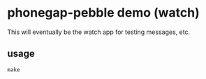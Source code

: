 # phonegap-pebble demo (watch)

This will eventually be the watch app for testing messages, etc.

## usage

    make